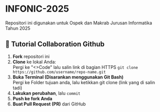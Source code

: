 # INFONIC-2025
Repositori ini digunakan untuk Ospek dan Makrab Jurusan Informatika Tahun 2025

## 📌 Tutorial Collaboration Github

1. **Fork** repositori ini
2. **Clone** ke lokal Anda:
   </br>Pergi ke "<>Code" lalu salin link di bagian HTTPS
   `git clone https://github.com/username/repo-name.git`
4. **Buka Terminal (Disarankan menggunakan Git Bash)**
   </br>Pergi ke Folder tujuan anda, lalu ketikkan git clone (link yang di salin tadi)
5. **Lakukan perubahan**, lalu `commit`
6. **Push ke fork Anda**
7. **Buat Pull Request (PR)** dari GitHub
